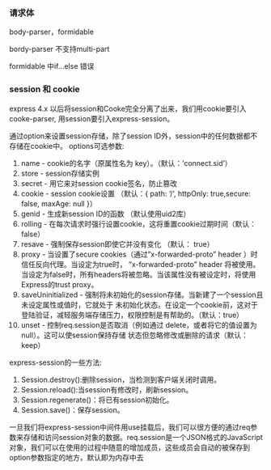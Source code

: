 ### 请求体

body-parser，formidable

bordy-parser 不支持multi-part

formidable 中if...else 错误

### session 和 cookie

express 4.x 以后将session和Cooke完全分离了出来，我们用cookie要引入cooke-parser, 用session要引入express-session。

通过option来设置session存储，除了session ID外，session中的任何数据都不存储在cookie中。
options可选参数:

1. name - cookie的名字（原属性名为 key）。（默认：’connect.sid’）
2. store - session存储实例
3. secret - 用它来对session cookie签名，防止篡改
4. cookie - session cookie设置 （默认：{ path: ‘/‘, httpOnly: true,secure: false, maxAge: null }）
5. genid - 生成新session ID的函数 （默认使用uid2库）
6. rolling - 在每次请求时强行设置cookie，这将重置cookie过期时间（默认：false）
7. resave - 强制保存session即使它并没有变化 （默认： true）
8. proxy - 当设置了secure cookies（通过”x-forwarded-proto” header ）时信任反向代理。当设定为true时，
”x-forwarded-proto” header 将被使用。当设定为false时，所有headers将被忽略。当该属性没有被设定时，将使用Express的trust proxy。
9. saveUninitialized - 强制将未初始化的session存储。当新建了一个session且未设定属性或值时，它就处于
未初始化状态。在设定一个cookie前，这对于登陆验证，减轻服务端存储压力，权限控制是有帮助的。（默认：true）
10. unset - 控制req.session是否取消（例如通过 delete，或者将它的值设置为null）。这可以使session保持存储
状态但忽略修改或删除的请求（默认：keep）

express-session的一些方法:

1. Session.destroy():删除session，当检测到客户端关闭时调用。
2. Session.reload():当session有修改时，刷新session。
3. Session.regenerate()：将已有session初始化。
4. Session.save()：保存session。


一旦我们将express-session中间件用use挂载后，我们可以很方便的通过req参数来存储和访问session对象的数据。req.session是一个JSON格式的JavaScript对象，我们可以在使用的过程中随意的增加成员，这些成员会自动的被保存到option参数指定的地方，默认即为内存中去


